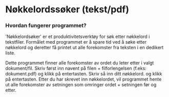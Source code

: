 # Nøkkelordssøker (tekst/pdf)

### Hvordan fungerer programmet?

'Nøkkelordsøker' er et produktivitetsverktøy for søk etter nøkkelord i tekstfiler. 
Formålet med programmet er å spare tid ved å søke etter nøkkelord og deretter få printet ut alle forekomster fra teksten i en dedikert liste.

Dette programmet finner alle forekomster av ordet du leter etter i valgt dokument/fil.
Skriv først inn navent på filen + filforlengelsen (f.eks: dokument.pdf) og klikk på entertasten.
Skriv så inn ditt nøkkelord. og klikk på entertasten.
Etter du har skrevet inn nøkkelordet, vil programmet hente ut alle forekomster av setningen som omringer ordet + setningen før og etter.